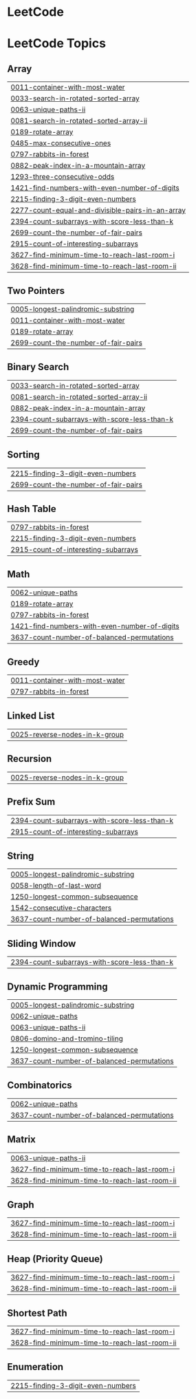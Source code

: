 # LeetCode
<!---LeetCode Topics Start-->
# LeetCode Topics
## Array
|  |
| ------- |
| [0011-container-with-most-water](https://github.com/Prateekyadav-ai/LeetCode/tree/master/0011-container-with-most-water) |
| [0033-search-in-rotated-sorted-array](https://github.com/Prateekyadav-ai/LeetCode/tree/master/0033-search-in-rotated-sorted-array) |
| [0063-unique-paths-ii](https://github.com/Prateekyadav-ai/LeetCode/tree/master/0063-unique-paths-ii) |
| [0081-search-in-rotated-sorted-array-ii](https://github.com/Prateekyadav-ai/LeetCode/tree/master/0081-search-in-rotated-sorted-array-ii) |
| [0189-rotate-array](https://github.com/Prateekyadav-ai/LeetCode/tree/master/0189-rotate-array) |
| [0485-max-consecutive-ones](https://github.com/Prateekyadav-ai/LeetCode/tree/master/0485-max-consecutive-ones) |
| [0797-rabbits-in-forest](https://github.com/Prateekyadav-ai/LeetCode/tree/master/0797-rabbits-in-forest) |
| [0882-peak-index-in-a-mountain-array](https://github.com/Prateekyadav-ai/LeetCode/tree/master/0882-peak-index-in-a-mountain-array) |
| [1293-three-consecutive-odds](https://github.com/Prateekyadav-ai/LeetCode/tree/master/1293-three-consecutive-odds) |
| [1421-find-numbers-with-even-number-of-digits](https://github.com/Prateekyadav-ai/LeetCode/tree/master/1421-find-numbers-with-even-number-of-digits) |
| [2215-finding-3-digit-even-numbers](https://github.com/Prateekyadav-ai/LeetCode/tree/master/2215-finding-3-digit-even-numbers) |
| [2277-count-equal-and-divisible-pairs-in-an-array](https://github.com/Prateekyadav-ai/LeetCode/tree/master/2277-count-equal-and-divisible-pairs-in-an-array) |
| [2394-count-subarrays-with-score-less-than-k](https://github.com/Prateekyadav-ai/LeetCode/tree/master/2394-count-subarrays-with-score-less-than-k) |
| [2699-count-the-number-of-fair-pairs](https://github.com/Prateekyadav-ai/LeetCode/tree/master/2699-count-the-number-of-fair-pairs) |
| [2915-count-of-interesting-subarrays](https://github.com/Prateekyadav-ai/LeetCode/tree/master/2915-count-of-interesting-subarrays) |
| [3627-find-minimum-time-to-reach-last-room-i](https://github.com/Prateekyadav-ai/LeetCode/tree/master/3627-find-minimum-time-to-reach-last-room-i) |
| [3628-find-minimum-time-to-reach-last-room-ii](https://github.com/Prateekyadav-ai/LeetCode/tree/master/3628-find-minimum-time-to-reach-last-room-ii) |
## Two Pointers
|  |
| ------- |
| [0005-longest-palindromic-substring](https://github.com/Prateekyadav-ai/LeetCode/tree/master/0005-longest-palindromic-substring) |
| [0011-container-with-most-water](https://github.com/Prateekyadav-ai/LeetCode/tree/master/0011-container-with-most-water) |
| [0189-rotate-array](https://github.com/Prateekyadav-ai/LeetCode/tree/master/0189-rotate-array) |
| [2699-count-the-number-of-fair-pairs](https://github.com/Prateekyadav-ai/LeetCode/tree/master/2699-count-the-number-of-fair-pairs) |
## Binary Search
|  |
| ------- |
| [0033-search-in-rotated-sorted-array](https://github.com/Prateekyadav-ai/LeetCode/tree/master/0033-search-in-rotated-sorted-array) |
| [0081-search-in-rotated-sorted-array-ii](https://github.com/Prateekyadav-ai/LeetCode/tree/master/0081-search-in-rotated-sorted-array-ii) |
| [0882-peak-index-in-a-mountain-array](https://github.com/Prateekyadav-ai/LeetCode/tree/master/0882-peak-index-in-a-mountain-array) |
| [2394-count-subarrays-with-score-less-than-k](https://github.com/Prateekyadav-ai/LeetCode/tree/master/2394-count-subarrays-with-score-less-than-k) |
| [2699-count-the-number-of-fair-pairs](https://github.com/Prateekyadav-ai/LeetCode/tree/master/2699-count-the-number-of-fair-pairs) |
## Sorting
|  |
| ------- |
| [2215-finding-3-digit-even-numbers](https://github.com/Prateekyadav-ai/LeetCode/tree/master/2215-finding-3-digit-even-numbers) |
| [2699-count-the-number-of-fair-pairs](https://github.com/Prateekyadav-ai/LeetCode/tree/master/2699-count-the-number-of-fair-pairs) |
## Hash Table
|  |
| ------- |
| [0797-rabbits-in-forest](https://github.com/Prateekyadav-ai/LeetCode/tree/master/0797-rabbits-in-forest) |
| [2215-finding-3-digit-even-numbers](https://github.com/Prateekyadav-ai/LeetCode/tree/master/2215-finding-3-digit-even-numbers) |
| [2915-count-of-interesting-subarrays](https://github.com/Prateekyadav-ai/LeetCode/tree/master/2915-count-of-interesting-subarrays) |
## Math
|  |
| ------- |
| [0062-unique-paths](https://github.com/Prateekyadav-ai/LeetCode/tree/master/0062-unique-paths) |
| [0189-rotate-array](https://github.com/Prateekyadav-ai/LeetCode/tree/master/0189-rotate-array) |
| [0797-rabbits-in-forest](https://github.com/Prateekyadav-ai/LeetCode/tree/master/0797-rabbits-in-forest) |
| [1421-find-numbers-with-even-number-of-digits](https://github.com/Prateekyadav-ai/LeetCode/tree/master/1421-find-numbers-with-even-number-of-digits) |
| [3637-count-number-of-balanced-permutations](https://github.com/Prateekyadav-ai/LeetCode/tree/master/3637-count-number-of-balanced-permutations) |
## Greedy
|  |
| ------- |
| [0011-container-with-most-water](https://github.com/Prateekyadav-ai/LeetCode/tree/master/0011-container-with-most-water) |
| [0797-rabbits-in-forest](https://github.com/Prateekyadav-ai/LeetCode/tree/master/0797-rabbits-in-forest) |
## Linked List
|  |
| ------- |
| [0025-reverse-nodes-in-k-group](https://github.com/Prateekyadav-ai/LeetCode/tree/master/0025-reverse-nodes-in-k-group) |
## Recursion
|  |
| ------- |
| [0025-reverse-nodes-in-k-group](https://github.com/Prateekyadav-ai/LeetCode/tree/master/0025-reverse-nodes-in-k-group) |
## Prefix Sum
|  |
| ------- |
| [2394-count-subarrays-with-score-less-than-k](https://github.com/Prateekyadav-ai/LeetCode/tree/master/2394-count-subarrays-with-score-less-than-k) |
| [2915-count-of-interesting-subarrays](https://github.com/Prateekyadav-ai/LeetCode/tree/master/2915-count-of-interesting-subarrays) |
## String
|  |
| ------- |
| [0005-longest-palindromic-substring](https://github.com/Prateekyadav-ai/LeetCode/tree/master/0005-longest-palindromic-substring) |
| [0058-length-of-last-word](https://github.com/Prateekyadav-ai/LeetCode/tree/master/0058-length-of-last-word) |
| [1250-longest-common-subsequence](https://github.com/Prateekyadav-ai/LeetCode/tree/master/1250-longest-common-subsequence) |
| [1542-consecutive-characters](https://github.com/Prateekyadav-ai/LeetCode/tree/master/1542-consecutive-characters) |
| [3637-count-number-of-balanced-permutations](https://github.com/Prateekyadav-ai/LeetCode/tree/master/3637-count-number-of-balanced-permutations) |
## Sliding Window
|  |
| ------- |
| [2394-count-subarrays-with-score-less-than-k](https://github.com/Prateekyadav-ai/LeetCode/tree/master/2394-count-subarrays-with-score-less-than-k) |
## Dynamic Programming
|  |
| ------- |
| [0005-longest-palindromic-substring](https://github.com/Prateekyadav-ai/LeetCode/tree/master/0005-longest-palindromic-substring) |
| [0062-unique-paths](https://github.com/Prateekyadav-ai/LeetCode/tree/master/0062-unique-paths) |
| [0063-unique-paths-ii](https://github.com/Prateekyadav-ai/LeetCode/tree/master/0063-unique-paths-ii) |
| [0806-domino-and-tromino-tiling](https://github.com/Prateekyadav-ai/LeetCode/tree/master/0806-domino-and-tromino-tiling) |
| [1250-longest-common-subsequence](https://github.com/Prateekyadav-ai/LeetCode/tree/master/1250-longest-common-subsequence) |
| [3637-count-number-of-balanced-permutations](https://github.com/Prateekyadav-ai/LeetCode/tree/master/3637-count-number-of-balanced-permutations) |
## Combinatorics
|  |
| ------- |
| [0062-unique-paths](https://github.com/Prateekyadav-ai/LeetCode/tree/master/0062-unique-paths) |
| [3637-count-number-of-balanced-permutations](https://github.com/Prateekyadav-ai/LeetCode/tree/master/3637-count-number-of-balanced-permutations) |
## Matrix
|  |
| ------- |
| [0063-unique-paths-ii](https://github.com/Prateekyadav-ai/LeetCode/tree/master/0063-unique-paths-ii) |
| [3627-find-minimum-time-to-reach-last-room-i](https://github.com/Prateekyadav-ai/LeetCode/tree/master/3627-find-minimum-time-to-reach-last-room-i) |
| [3628-find-minimum-time-to-reach-last-room-ii](https://github.com/Prateekyadav-ai/LeetCode/tree/master/3628-find-minimum-time-to-reach-last-room-ii) |
## Graph
|  |
| ------- |
| [3627-find-minimum-time-to-reach-last-room-i](https://github.com/Prateekyadav-ai/LeetCode/tree/master/3627-find-minimum-time-to-reach-last-room-i) |
| [3628-find-minimum-time-to-reach-last-room-ii](https://github.com/Prateekyadav-ai/LeetCode/tree/master/3628-find-minimum-time-to-reach-last-room-ii) |
## Heap (Priority Queue)
|  |
| ------- |
| [3627-find-minimum-time-to-reach-last-room-i](https://github.com/Prateekyadav-ai/LeetCode/tree/master/3627-find-minimum-time-to-reach-last-room-i) |
| [3628-find-minimum-time-to-reach-last-room-ii](https://github.com/Prateekyadav-ai/LeetCode/tree/master/3628-find-minimum-time-to-reach-last-room-ii) |
## Shortest Path
|  |
| ------- |
| [3627-find-minimum-time-to-reach-last-room-i](https://github.com/Prateekyadav-ai/LeetCode/tree/master/3627-find-minimum-time-to-reach-last-room-i) |
| [3628-find-minimum-time-to-reach-last-room-ii](https://github.com/Prateekyadav-ai/LeetCode/tree/master/3628-find-minimum-time-to-reach-last-room-ii) |
## Enumeration
|  |
| ------- |
| [2215-finding-3-digit-even-numbers](https://github.com/Prateekyadav-ai/LeetCode/tree/master/2215-finding-3-digit-even-numbers) |
<!---LeetCode Topics End-->